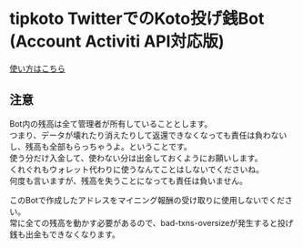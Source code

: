 tipkoto TwitterでのKoto投げ銭Bot (Account Activiti API対応版)
===

[使い方はこちら](https://github.com/akarinS/aaapi-tipkoto/blob/master/doc/HowToUse.md)

注意
---

Bot内の残高は全て管理者が所有していることとします。  
つまり、データが壊れたり消えたりして返還できなくなっても責任は負わないし、残高も全部もらっちゃうよ。ということです。  
使う分だけ入金して、使わない分は出金しておくようにお願いします。  
くれぐれもウォレット代わりに使うなんてことはしないでくださいね。  
何度も言いますが、残高を失うことになっても責任は負いません。

このBotで作成したアドレスをマイニング報酬の受け取りに使用しないでください。  
常に全ての残高を動かす必要があるので、bad-txns-oversizeが発生すると投げ銭も出金もできなくなります。  

